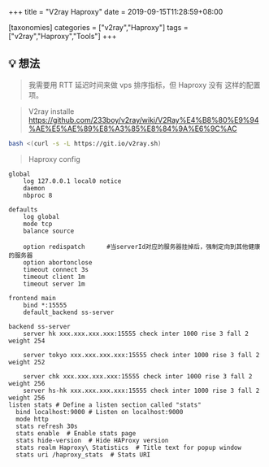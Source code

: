 +++
title = "V2ray Haproxy"
date =  2019-09-15T11:28:59+08:00

[taxonomies]
categories = ["v2ray","Haproxy"]
tags = ["v2ray","Haproxy","Tools"]
+++

## 💡 想法
> 我需要用 RTT 延迟时间来做 vps 排序指标，但 Haproxy 没有 这样的配置项。

> V2ray installe
> <https://github.com/233boy/v2ray/wiki/V2Ray%E4%B8%80%E9%94%AE%E5%AE%89%E8%A3%85%E8%84%9A%E6%9C%AC>
```bash
bash <(curl -s -L https://git.io/v2ray.sh)
```


> Haproxy config
```config
global
    log 127.0.0.1 local0 notice
    daemon
    nbproc 8

defaults
    log global
    mode tcp
    balance source

    option redispatch      #当serverId对应的服务器挂掉后，强制定向到其他健康的服务器
    option abortonclose
    timeout connect 3s
    timeout client 1m
    timeout server 1m

frontend main
    bind *:15555
    default_backend ss-server

backend ss-server
    server hk xxx.xxx.xxx.xxx:15555 check inter 1000 rise 3 fall 2 weight 254

    server tokyo xxx.xxx.xxx.xxx:15555 check inter 1000 rise 3 fall 2 weight 252

    server chk xxx.xxx.xxx.xxx:15555 check inter 1000 rise 3 fall 2  weight 256
    server hs-hk xxx.xxx.xxx.xxx:15555 check inter 1000 rise 3 fall 2 weight 256
listen stats # Define a listen section called "stats"
  bind localhost:9000 # Listen on localhost:9000
  mode http
  stats refresh 30s
  stats enable  # Enable stats page
  stats hide-version  # Hide HAProxy version
  stats realm Haproxy\ Statistics  # Title text for popup window
  stats uri /haproxy_stats  # Stats URI
```



